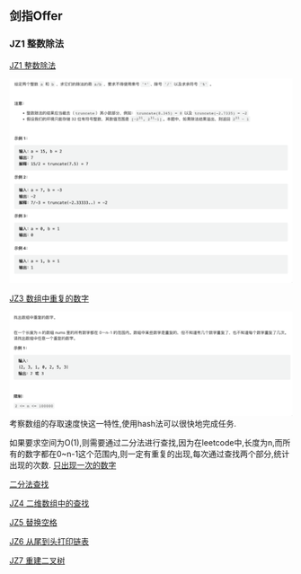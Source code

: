 ## 剑指Offer

### JZ1 整数除法

[JZ1 整数除法](https://leetcode.cn/problems/xoh6Oh/)

![image-20230304171813144](readme.assets/image-20230304171813144.png)


[JZ3 数组中重复的数字](https://www.nowcoder.com/practice/6fe361ede7e54db1b84adc81d09d8524?tpId=265&tags=&title=&difficulty=0&judgeStatus=0&rp=1&sourceUrl=%2Fexam%2Foj%2Fta%3FtpId%3D13)  

![image-20230304155946411](readme.assets/image-20230304155946411.png)考察数组的存取速度快这一特性,使用hash法可以很快地完成任务. 

如果要求空间为O(1),则需要通过二分法进行查找,因为在leetcode中,长度为n,而所有的数字都在0~n-1这个范围内,则一定有重复的出现,每次通过查找两个部分,统计出现的次数.
[只出现一次的数字](https://leetcode.cn/problems/WGki4K/)

[二分法查找](JZ3/binaryseach)

[JZ4 二维数组中的查找](https://www.nowcoder.com/practice/abc3fe2ce8e146608e868a70efebf62e?tpId=265&tags=&title=&difficulty=0&judgeStatus=0&rp=1&sourceUrl=%2Fexam%2Foj%2Fta%3FtpId%3D13)  

[JZ5 替换空格](https://www.nowcoder.com/practice/0e26e5551f2b489b9f58bc83aa4b6c68?tpId=265&tags=&title=&difficulty=0&judgeStatus=0&rp=1&sourceUrl=%2Fexam%2Foj%2Fta%3FtpId%3D13)  

[JZ6 从尾到头打印链表](https://www.nowcoder.com/practice/d0267f7f55b3412ba93bd35cfa8e8035?tpId=265&tags=&title=&difficulty=0&judgeStatus=0&rp=1&sourceUrl=%2Fexam%2Foj%2Fta%3FtpId%3D13)  

[JZ7 重建二叉树](https://www.nowcoder.com/practice/8a19cbe657394eeaac2f6ea9b0f6fcf6?tpId=265&tags=&title=&difficulty=0&judgeStatus=0&rp=1&sourceUrl=%2Fexam%2Foj%2Fta%3FtpId%3D13)  
